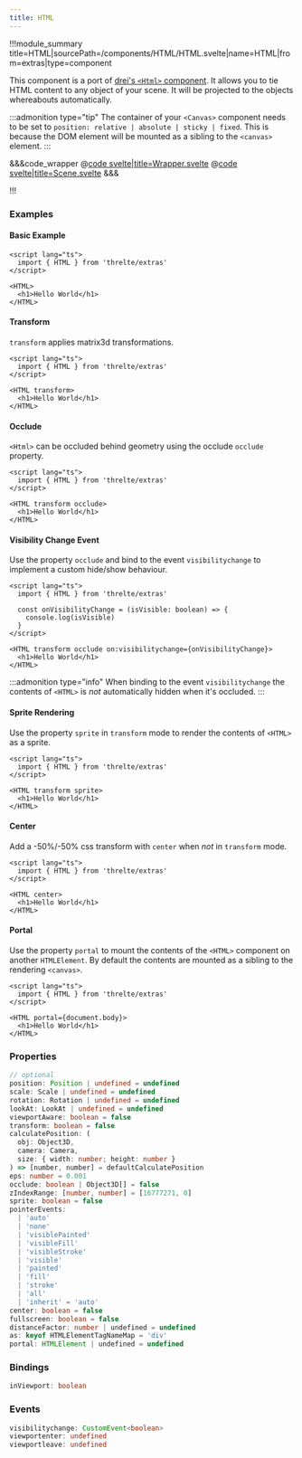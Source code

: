 ```yaml
---
title: HTML
---
```


<script lang="ts">
import Wrapper from '$examples/extras/html/Wrapper.svelte'
</script>

!!!module_summary title=HTML|sourcePath=/components/HTML/HTML.svelte|name=HTML|from=extras|type=component

This component is a port of [drei's `<Html>` component](https://github.com/pmndrs/drei#html). It allows you to tie HTML content to any object of your scene. It will be projected to the objects whereabouts automatically.

:::admonition type="tip"
The container of your `<Canvas>` component needs to be set to `position: relative | absolute | sticky | fixed`. This is because the DOM element will be mounted as a sibling to the `<canvas>` element.
:::

<ExampleWrapper>
  <Wrapper />
</ExampleWrapper>

&&&code_wrapper
@[code svelte|title=Wrapper.svelte](../../examples/extras/html/Wrapper.svelte)
@[code svelte|title=Scene.svelte](../../examples/extras/html/Scene.svelte)
&&&

!!!

### Examples

#### Basic Example

```svelte
<script lang="ts">
  import { HTML } from 'threlte/extras'
</script>

<HTML>
  <h1>Hello World</h1>
</HTML>
```

#### Transform

`transform` applies matrix3d transformations.

```svelte
<script lang="ts">
  import { HTML } from 'threlte/extras'
</script>

<HTML transform>
  <h1>Hello World</h1>
</HTML>
```

#### Occlude

`<Html>` can be occluded behind geometry using the occlude `occlude` property.

```svelte
<script lang="ts">
  import { HTML } from 'threlte/extras'
</script>

<HTML transform occlude>
  <h1>Hello World</h1>
</HTML>
```

#### Visibility Change Event

Use the property `occlude` and bind to the event `visibilitychange` to implement a custom hide/show behaviour.

```svelte
<script lang="ts">
  import { HTML } from 'threlte/extras'

  const onVisibilityChange = (isVisible: boolean) => {
    console.log(isVisible)
  }
</script>

<HTML transform occlude on:visibilitychange={onVisibilityChange}>
  <h1>Hello World</h1>
</HTML>
```

:::admonition type="info"
When binding to the event `visibilitychange` the contents of `<HTML>` is _not_ automatically hidden when it's occluded.
:::

#### Sprite Rendering

Use the property `sprite` in `transform` mode to render the contents of `<HTML>` as a sprite.

```svelte
<script lang="ts">
  import { HTML } from 'threlte/extras'
</script>

<HTML transform sprite>
  <h1>Hello World</h1>
</HTML>
```

#### Center

Add a -50%/-50% css transform with `center` when _not_ in `transform` mode.

```svelte
<script lang="ts">
  import { HTML } from 'threlte/extras'
</script>

<HTML center>
  <h1>Hello World</h1>
</HTML>
```

#### Portal

Use the property `portal` to mount the contents of the `<HTML>` component on another `HTMLElement`.
By default the contents are mounted as a sibling to the rendering `<canvas>`.

```svelte
<script lang="ts">
  import { HTML } from 'threlte/extras'
</script>

<HTML portal={document.body}>
  <h1>Hello World</h1>
</HTML>
```

### Properties

```ts
// optional
position: Position | undefined = undefined
scale: Scale | undefined = undefined
rotation: Rotation | undefined = undefined
lookAt: LookAt | undefined = undefined
viewportAware: boolean = false
transform: boolean = false
calculatePosition: (
  obj: Object3D,
  camera: Camera,
  size: { width: number; height: number }
) => [number, number] = defaultCalculatePosition
eps: number = 0.001
occlude: boolean | Object3D[] = false
zIndexRange: [number, number] = [16777271, 0]
sprite: boolean = false
pointerEvents:
  | 'auto'
  | 'none'
  | 'visiblePainted'
  | 'visibleFill'
  | 'visibleStroke'
  | 'visible'
  | 'painted'
  | 'fill'
  | 'stroke'
  | 'all'
  | 'inherit' = 'auto'
center: boolean = false
fullscreen: boolean = false
distanceFactor: number | undefined = undefined
as: keyof HTMLElementTagNameMap = 'div'
portal: HTMLElement | undefined = undefined
```

### Bindings

```ts
inViewport: boolean
```

### Events

```ts
visibilitychange: CustomEvent<boolean>
viewportenter: undefined
viewportleave: undefined
```
